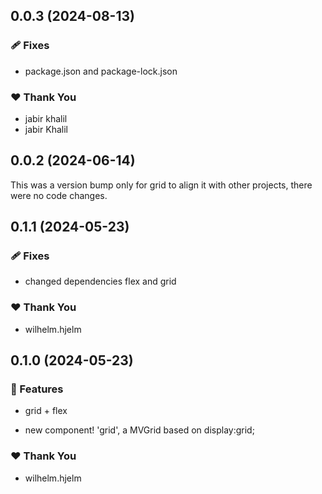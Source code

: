 ## 0.0.3 (2024-08-13)


### 🩹 Fixes

- package.json and package-lock.json


### ❤️  Thank You

- jabir khalil
- jabir Khalil

## 0.0.2 (2024-06-14)

This was a version bump only for grid to align it with other projects, there were no code changes.

## 0.1.1 (2024-05-23)

### 🩹 Fixes

- changed dependencies flex and grid

### ❤️ Thank You

- wilhelm.hjelm

## 0.1.0 (2024-05-23)

### 🚀 Features

- grid + flex

- new component! 'grid', a MVGrid based on display:grid;

### ❤️ Thank You

- wilhelm.hjelm
